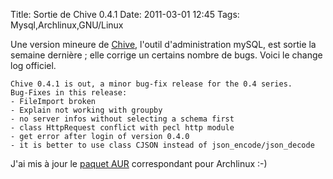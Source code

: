 Title: Sortie de Chive 0.4.1
Date: 2011-03-01 12:45
Tags:  Mysql,Archlinux,GNU/Linux


Une version mineure de [Chive](http://www.chive-project.com/), l'outil
d'administration mySQL, est sortie la semaine dernière ; elle corrige un
certains nombre de bugs. Voici le change log officiel.

    Chive 0.4.1 is out, a minor bug-fix release for the 0.4 series.
    Bug-Fixes in this release:
    - FileImport broken
    - Explain not working with groupby
    - no server infos without selecting a schema first
    - class HttpRequest conflict with pecl http module
    - get error after login of version 0.4.0
    - it is better to use class CJSON instead of json_encode/json_decode
J'ai mis à jour le [paquet AUR](http://aur.archlinux.org/packages.php?ID=45734)
correspondant pour Archlinux :-)


